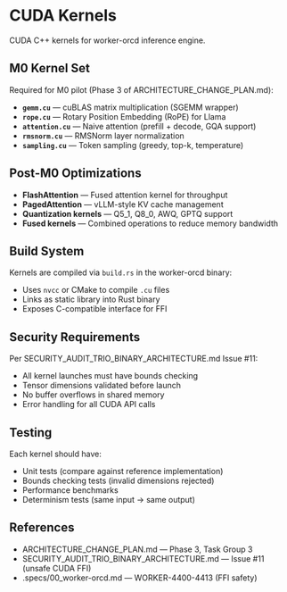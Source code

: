 # CUDA Kernels

CUDA C++ kernels for worker-orcd inference engine.

## M0 Kernel Set

Required for M0 pilot (Phase 3 of ARCHITECTURE_CHANGE_PLAN.md):

- **`gemm.cu`** — cuBLAS matrix multiplication (SGEMM wrapper)
- **`rope.cu`** — Rotary Position Embedding (RoPE) for Llama
- **`attention.cu`** — Naive attention (prefill + decode, GQA support)
- **`rmsnorm.cu`** — RMSNorm layer normalization
- **`sampling.cu`** — Token sampling (greedy, top-k, temperature)

## Post-M0 Optimizations

- **FlashAttention** — Fused attention kernel for throughput
- **PagedAttention** — vLLM-style KV cache management
- **Quantization kernels** — Q5_1, Q8_0, AWQ, GPTQ support
- **Fused kernels** — Combined operations to reduce memory bandwidth

## Build System

Kernels are compiled via `build.rs` in the worker-orcd binary:
- Uses `nvcc` or CMake to compile `.cu` files
- Links as static library into Rust binary
- Exposes C-compatible interface for FFI

## Security Requirements

Per SECURITY_AUDIT_TRIO_BINARY_ARCHITECTURE.md Issue #11:
- All kernel launches must have bounds checking
- Tensor dimensions validated before launch
- No buffer overflows in shared memory
- Error handling for all CUDA API calls

## Testing

Each kernel should have:
- Unit tests (compare against reference implementation)
- Bounds checking tests (invalid dimensions rejected)
- Performance benchmarks
- Determinism tests (same input → same output)

## References

- ARCHITECTURE_CHANGE_PLAN.md — Phase 3, Task Group 3
- SECURITY_AUDIT_TRIO_BINARY_ARCHITECTURE.md — Issue #11 (unsafe CUDA FFI)
- .specs/00_worker-orcd.md — WORKER-4400-4413 (FFI safety)
